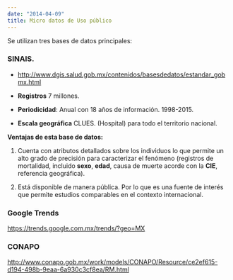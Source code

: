 ```yaml
---
date: "2014-04-09"
title: Micro datos de Uso público
---
```




Se utilizan tres bases de datos principales:
### SINAIS.
* http://www.dgis.salud.gob.mx/contenidos/basesdedatos/estandar_gobmx.html


* **Registros** 7 millones.

* **Periodicidad**:  Anual con 18 años de información.  1998-2015.

* **Escala geográfica**  CLUES. (Hospital) para todo el territorio nacional.

**Ventajas de esta base de datos:**

1. Cuenta con atributos detallados sobre los individuos lo que permite un alto grado de precisión para caracterizar el fenómeno (registros de mortalidad, incluido **sexo**, **edad**, causa de muerte acorde con la **CIE**, referencia geográfica).


2. Está disponible de manera pública.
Por lo que es una fuente de interés que permite estudios comparables en el contexto internacional. 

### Google Trends

https://trends.google.com.mx/trends/?geo=MX

###  CONAPO


http://www.conapo.gob.mx/work/models/CONAPO/Resource/ce2ef615-d194-498b-9eaa-6a930c3cf8ea/RM.html

